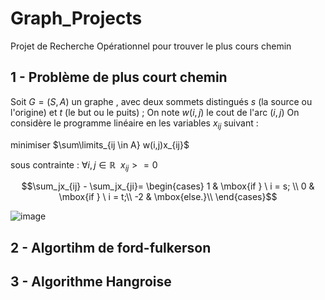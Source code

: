 # Graph_Projects
Projet de Recherche Opérationnel pour trouver le plus cours chemin 

## 1 - Problème de plus court chemin
   Soit $G=(S,A)$ un graphe , avec deux sommets distingués $s$ (la source ou l'origine) et $t$ (le but ou le puits) ;
   On note $w(i,j)$ le cout de l'arc $(i,j)$
   On considère le programme linéaire en les variables $x_{ij}$ suivant :
   
   minimiser $\sum\limits_{ij \in A} w(i,j)x_{ij}$
   
   sous contrainte : 
      $\forall i,j \in \mathbb{R} \ \ x_{ij} >= 0$
      
$$\sum_jx_{ij} - \sum_jx_{ji}=
  \begin{cases}
      1 & \mbox{if } \ i = s; \\
      0 & \mbox{if } \ i = t;\\
      -2 & \mbox{else.}\\
  \end{cases}$$
  
![image](https://github.com/IbLahlou/Graph_Projects/assets/105231126/fdb71616-f4f1-4d4c-8bf5-707159817593)

## 2 - Algortihm de ford-fulkerson
## 3 - Algorithme Hangroise
